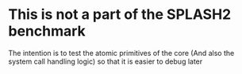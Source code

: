 # This is not a part of the SPLASH2 benchmark

The intention is to test the atomic primitives of the core
(And also the system call handling logic)
so that it is easier to debug later

